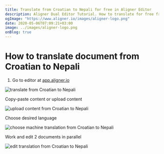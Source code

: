 ```yaml
---
title: Translate from Croatian to Nepali for free in Aligner Editor
description: Aligner Dual Editor Tutorial. How to translate for free from Croatian to Nepali. Aligner is multilingual document management platform. 
ogImage: "https://www.aligner.io/images/aligner-logo.png"
date: 2020-05-06T07:09:21+03:00
image: ../images/aligner-logo.png
onBlog: true
---
```


# How to translate document from Croatian to Nepali

1. Go to editor at [app.aligner.io](https://app.aligner.io "Aligner App web page")

![translate from Croatian to Nepali](../aligner-blank-editor.png "translate from Croatian to Nepali")

Copy-paste content or upload content

![upload content from Croatian to Nepali](../aligner-uploaded-document.png "upload content from Croatian to Nepali")

Choose desired language

![choose machine translation from Croatian to Nepali](../aligner-language-dropdown.png "choose machine translation from Croatian to Nepali")

Work and edit 2 documents in parallel

![edit translation from Croatian to Nepali](../aligner-double-sitded-editor.png "edit translation from Croatian to Nepali")

